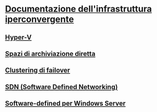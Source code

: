 # [Documentazione dell'infrastruttura iperconvergente](index.yml)
## [Hyper-V](../virtualization/hyper-v/index.md)
## [Spazi di archiviazione diretta](../storage/storage-spaces/storage-spaces-direct-overview.md)
## [Clustering di failover](../failover-clustering/failover-clustering-overview.md)
## [SDN (Software Defined Networking)](https://docs.microsoft.com/windows-server/networking/sdn/)
## [Software-defined per Windows Server](https://www.microsoft.com/en-us/cloud-platform/software-defined-datacenter)
